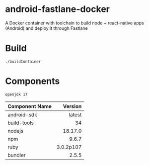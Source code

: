 # android-fastlane-docker
A Docker container with toolchain to build node + react-native apps (Android) and deploy it through Fastlane 

# Build
```
./buildContainer
```

# Components
```
openjdk 17
```

| Component Name | Version |
|:---------------|--------:|
|android-sdk|latest|
|build-tools|34|
|nodejs|18.17.0|
|npm|9.6.7|
|ruby|3.0.2p107|
|bundler|2.5.5|


